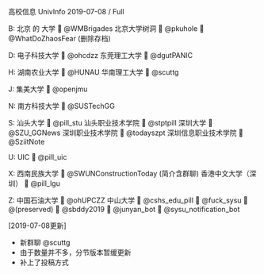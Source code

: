 高校信息 UnivInfo
2019-07-08 / Full

B:
  北京 的 大学
    📣  @WMBrigades
  北京大学树洞
    📣  @pkuhole
    📣  @WhatDoZhaosFear
                (删除存档)

D:
  电子科技大学
    📣  @ohcdzz
  东莞理工大学
    📣  @dgutPANIC

H:
  湖南农业大学
    💬  @HUNAU
  华南理工大学
    💬  @scuttg

J:
  集美大学
    💬  @openjmu

N:
  南方科技大学
    📣  @SUSTechGG

S:
  汕头大学
    📣  @pill_stu
  汕头职业技术学院
    📣  @stptpill
  深圳大学
    📣  @SZU_GGNews
  深圳职业技术学院
    📣  @todayszpt
  深圳信息职业技术学院
    📣  @SziitNote

U:
  UIC
    📣  @pill_uic

X:
  西南民族大学
    📣  @SWUNConstructionToday
                (简介含群聊)
  香港中文大学（深圳）
    📣  @pill_lgu

Z:
  中国石油大学
    📣  @ohUPCZZ
  中山大学
    📣  @cshs_edu_pill
    📣  @fuck_sysu
    📣  @(preserved)
    💬  @sbddy2019
    🤖  @junyan_bot
    🤖  @sysu_notification_bot


[2019-07-08更新]
- 新群聊 @scuttg
- 由于数量并不多，分节版本暂缓更新
- 补上了投稿方式
